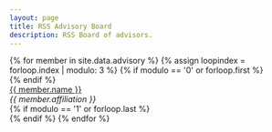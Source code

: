 ```yaml
---
layout: page
title: RSS Advisory Board
description: RSS Board of advisors.
---
```

<!-- {% for member in site.data.advisory %}
  <a href="{{member.url}}">{{ member.name }}</a>, {{ member.affiliation }}
  
{% endfor %}
 -->
<div>
{% for member in site.data.advisory %}
  {% assign loopindex = forloop.index | modulo: 3 %}
  {% if modulo == '0' or forloop.first %}
    <div class="row">
  {% endif %}
      <div class="col-4">
        <a href="{{member.url}}">{{ member.name }}</a> <br>
        <i>{{ member.affiliation }}</i>
      </div>
  {% if modulo == '1' or forloop.last %}
    </div>
  {% endif %}
{% endfor %}
</div>